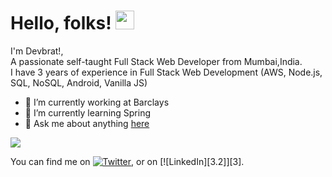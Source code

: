 # Hello, folks! <img src="https://raw.githubusercontent.com/MartinHeinz/MartinHeinz/master/wave.gif" width="30px"> 
I'm Devbrat!, <br>
A passionate self-taught Full Stack Web Developer from Mumbai,India.<br>
I have 3 years of experience in Full Stack Web Development (AWS, Node.js, SQL, NoSQL, Android, Vanilla JS)
<br>
- 🔭 I’m currently working at Barclays
- 🌱 I’m currently learning Spring 
- 💬 Ask me about anything [here](https://www.linkedin.com/in/devbrat-dash-80a411164/)

<img align="center" src="https://github-readme-stats.vercel.app/api/?username=itsdevbrat&theme=radical" />

<!-- Actual text -->

You can find me on [![Twitter][1.2]][1], or on [![LinkedIn][3.2]][3].

<!-- Icons -->

[1.2]: http://i.imgur.com/wWzX9uB.png (twitter icon without padding)
[2.2]: https://raw.githubusercontent.com/MartinHeinz/MartinHeinz/master/linkedin-3-16.png (LinkedIn icon without padding)

<!-- Links to your social media accounts -->

[1]: https://twitter.com/Martin_Heinz_
[2]: https://www.linkedin.com/in/heinz-martin/
